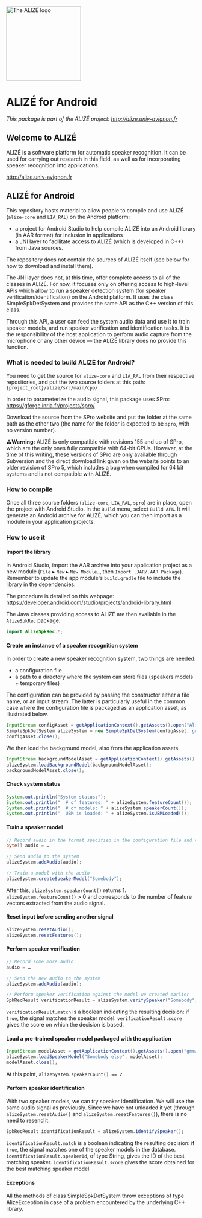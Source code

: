 <img src="http://alize.univ-avignon.fr/images/alize-logo.png" alt="The ALIZÉ logo" height="198" >

# ALIZÉ for Android

*This package is part of the ALIZÉ project: <http://alize.univ-avignon.fr>*



Welcome to ALIZÉ
----------------

ALIZÉ is a software platform for automatic speaker recognition. It can be used for carrying out research in this field, as well as for incorporating speaker recognition into applications.

<http://alize.univ-avignon.fr>


ALIZÉ for Android
-----------------

This repository hosts material to allow people to compile and use ALIZÉ (`alize-core` and `LIA_RAL`) on the Android platform:

- a project for Android Studio to help compile ALIZÉ into an Android library (in AAR format) for inclusion in applications
- a JNI layer to facilitate access to ALIZÉ (which is developed in C++) from Java sources.

The repository does not contain the sources of ALIZÉ itself (see below for how to download and install them).

The JNI layer does not, at this time, offer complete access to all of the classes in ALIZÉ.
For now, it focuses only on offering access to high-level APIs which allow to run a speaker detection system (for speaker verification/identification) on the Android platform. It uses the class SimpleSpkDetSystem and provides the same API as the C++ version of this class.

Through this API, a user can feed the system audio data and use it to train speaker models, and run speaker verification and identification tasks.
It is the responsibility of the host application to perform audio capture from the microphone or any other device — the ALIZÉ library does no provide this function.


### What is needed to build ALIZÉ for Android?

You need to get the source for `alize-core` and `LIA_RAL` from their respective repositories, and put the two source folders at this path:
`{project_root}/alize/src/main/cpp/`

In order to parameterize the audio signal, this package uses SPro:
<https://gforge.inria.fr/projects/spro/>

Download the source from the SPro website and put the folder at the same path as the other two (the name for the folder is expected to be `spro`, with no version number).

⚠️**Warning:** ALIZÉ is only compatible with revisions 155 and up of SPro, which are the only ones fully compatible with 64-bit CPUs. However, at the time of this writing, these versions of SPro are only available through Subversion and the direct download link given on the website points to an older revision of SPro 5, which includes a bug when compiled for 64 bit systems and is not compatible with ALIZÉ.


### How to compile

Once all three source folders (`alize-core`, `LIA_RAL`, `spro`) are in place, open the project with Android Studio.
In the `Build` menu, select `Build APK`. It will generate an Android archive for ALIZÉ, which you can then import as a module in your application projects.


### How to use it

#### Import the library

In Android Studio, import the AAR archive into your application project as a new module (`File` ▸ `New` ▸ `New Module…`, then `Import .JAR/.AAR Package`). Remember to update the app module's `build.gradle` file to include the library in the dependencies.

The procedure is detailed on this webpage: <https://developer.android.com/studio/projects/android-library.html>

The Java classes providing access to ALIZÉ are then available in the `AlizeSpkRec` package:
```java
import AlizeSpkRec.*;
```

#### Create an instance of a speaker recognition system

In order to create a new speaker recognition system, two things are needed:

- a configuration file
- a path to a directory where the system can store files (speakers models + temporary files)

The configuration can be provided by passing the constructor either a file name, or an input stream.
The latter is particularly useful in the common case where the configuration file is packaged as an application asset, as illustrated below.

```java
InputStream configAsset = getApplicationContext().getAssets().open("AlizeDefault.cfg");
SimpleSpkDetSystem alizeSystem = new SimpleSpkDetSystem(configAsset, getApplicationContext().getFilesDir().getPath());
configAsset.close();
```

We then load the background model, also from the application assets.

```java
InputStream backgroundModelAsset = getApplicationContext().getAssets().open("gmm/world.gmm");
alizeSystem.loadBackgroundModel(backgroundModelAsset);
backgroundModelAsset.close();
```

#### Check system status
```java
System.out.println("System status:");
System.out.println("  # of features: " + alizeSystem.featureCount());   // at this point, 0
System.out.println("  # of models: " + alizeSystem.speakerCount());     // at this point, 0
System.out.println("  UBM is loaded: " + alizeSystem.isUBMLoaded());    // true
```

#### Train a speaker model
```java
// Record audio in the format specified in the configuration file and return it as an array of bytes
byte[] audio = …

// Send audio to the system
alizeSystem.addAudio(audio);

// Train a model with the audio
alizeSystem.createSpeakerModel("Somebody");
```

After this, `alizeSystem.speakerCount()` returns 1.
`alizeSystem.featureCount()` > 0 and corresponds to the number of feature vectors extracted from the audio signal.


#### Reset input before sending another signal
```java
alizeSystem.resetAudio();
alizeSystem.resetFeatures();
```

#### Perform speaker verification
```java
// Record some more audio
audio = …

// Send the new audio to the system
alizeSystem.addAudio(audio);

// Perform speaker verification against the model we created earlier
SpkRecResult verificationResult = alizeSystem.verifySpeaker("Somebody");
```

`verificationResult.match` is a boolean indicating the resulting decision: if `true`, the signal matches the speaker model.
`verificationResult.score` gives the score on which the decision is based.


#### Load a pre-trained speaker model packaged with the application
```java
InputStream modelAsset = getApplicationContext().getAssets().open("gmm/somebody_else.gmm");
alizeSystem.loadSpeakerModel("Somebody else", modelAsset);
modelAsset.close();
```

At this point, `alizeSystem.speakerCount() == 2`.


#### Perform speaker identification
With two speaker models, we can try speaker identification.
We will use the same audio signal as previously.
Since we have not unloaded it yet (through `alizeSystem.resetAudio()` and `alizeSystem.resetFeatures()`), there is no need to resend it.

```java
SpkRecResult identificationResult = alizeSystem.identifySpeaker();
```

`identificationResult.match` is a boolean indicating the resulting decision: if `true`, the signal matches one of the speaker models in the database.
`identificationResult.speakerId`, of type String, gives the ID of the best matching speaker.
`identificationResult.score` gives the score obtained for the best matching speaker model.


#### Exceptions

All the methods of class SimpleSpkDetSystem throw exceptions of type AlizeException in case of a problem encountered by the underlying C++ library.
